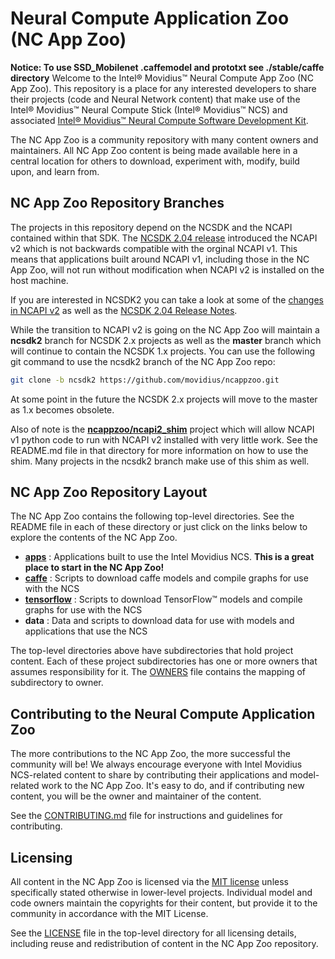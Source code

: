 # Neural Compute Application Zoo (NC App Zoo)
**Notice: To use SSD_Mobilenet .caffemodel and prototxt see ./stable/caffe directory**
Welcome to the Intel® Movidius™ Neural Compute App Zoo (NC App Zoo). This repository is a place for any interested developers to share their projects (code and Neural Network content) that make use of the Intel® Movidius™ Neural Compute Stick (Intel® Movidius™ NCS) and associated [Intel® Movidius™ Neural Compute Software Development Kit](http://www.github.com/movidius/ncsdk).
 
The NC App Zoo is a community repository with many content owners and maintainers. All NC App Zoo content is being made available here in a central location for others to download, experiment with, modify, build upon, and learn from.

## NC App Zoo Repository Branches
The projects in this repository depend on the NCSDK and the NCAPI contained within that SDK.  The [NCSDK 2.04 release](https://github.com/movidius/ncsdk/releases/tag/v2.04.00.06) introduced the NCAPI v2 which is not backwards compatible with the orginal NCAPI v1.  This means that applications built around NCAPI v1, including those in the NC App Zoo, will not run without modification when NCAPI v2 is installed on the host machine.

If you are interested in NCSDK2 you can take a look at some of the [changes in NCAPI v2](https://movidius.github.io/ncsdk/ncapi/readme.html) as well as the [NCSDK 2.04 Release Notes](https://movidius.github.io/ncsdk/release_notes.html).

While the transition to NCAPI v2 is going on the NC App Zoo will maintain a **ncsdk2** branch for NCSDK 2.x projects as well as the **master** branch which will continue to contain the NCSDK 1.x projects.
You can use the following git command to use the ncsdk2 branch of the NC App Zoo repo:
```bash
git clone -b ncsdk2 https://github.com/movidius/ncappzoo.git
```
At some point in the future the NCSDK 2.x projects will move to the master as 1.x becomes obsolete.

Also of note is the **[ncappzoo/ncapi2_shim](https://github.com/movidius/ncappzoo/tree/ncsdk2/ncapi2_shim)** project which will allow NCAPI v1 python code to run with NCAPI v2 installed with very little work.  See the README.md file in that directory for more information on how to use the shim.  Many projects in the ncsdk2 branch make use of this shim as well.

## NC App Zoo Repository Layout
The NC App Zoo contains the following top-level directories.  See the README file in each of these directory or just click on the links below to explore the contents of the NC App Zoo.
- **[apps](apps/README.md)** : Applications built to use the Intel Movidius NCS.  **This is a great place to start in the NC App Zoo!**
- **[caffe](caffe/README.md)** : Scripts to download caffe models and compile graphs for use with the NCS
- **[tensorflow](tensorflow/README.md)** : Scripts to download TensorFlow™ models and compile graphs for use with the NCS
- **data** : Data and scripts to download data for use with models and applications that use the NCS

The top-level directories above have subdirectories that hold project content. Each of these project subdirectories has one or more owners that assumes responsibility for it. The [OWNERS](OWNERS) file contains the mapping of subdirectory to owner. 

## Contributing to the Neural Compute Application Zoo
The more contributions to the NC App Zoo, the more successful the community will be! We always encourage everyone with Intel Movidius NCS-related content to share by contributing their applications and model-related work to the NC App Zoo. It's easy to do, and if contributing new content, you will be the owner and maintainer of the content.

See the [CONTRIBUTING.md](CONTRIBUTING.md) file for instructions and guidelines for contributing.

## Licensing
All content in the NC App Zoo is licensed via the [MIT license](https://opensource.org/licenses/MIT) unless specifically stated otherwise in lower-level projects. Individual model and code owners maintain the copyrights for their content, but provide it to the community in accordance with the MIT License.

See the [LICENSE](LICENSE) file in the top-level directory for all licensing details, including reuse and redistribution of content in the NC App Zoo repository.

